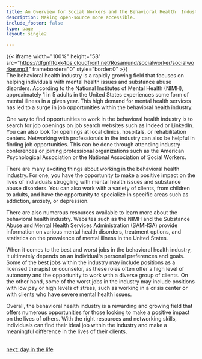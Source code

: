 ```yaml
---
title: An Overview for Social Workers and the Behavioral Health  Industry
description: Making open-source more accessible.
include_footer: false
type: page
layout: single2

---
```


{{< iframe width="100%" height="58" src="https://dfgnflfqxk4ps.cloudfront.net/Rosamund/socialworker/socialworker.mp3" frameborder="0" style="border:0" >}}<br>
The behavioral health industry is a rapidly growing field that focuses on helping individuals with mental health issues and substance abuse disorders. According to the National Institutes of Mental Health (NIMH), approximately 1 in 5 adults in the United States experiences some form of mental illness in a given year. This high demand for mental health services has led to a surge in job opportunities within the behavioral health industry.

One way to find opportunities to work in the behavioral health industry is to search for job openings on job search websites such as Indeed or LinkedIn. You can also look for openings at local clinics, hospitals, or rehabilitation centers. Networking with professionals in the industry can also be helpful in finding job opportunities. This can be done through attending industry conferences or joining professional organizations such as the American Psychological Association or the National Association of Social Workers.

There are many exciting things about working in the behavioral health industry. For one, you have the opportunity to make a positive impact on the lives of individuals struggling with mental health issues and substance abuse disorders. You can also work with a variety of clients, from children to adults, and have the opportunity to specialize in specific areas such as addiction, anxiety, or depression.

There are also numerous resources available to learn more about the behavioral health industry. Websites such as the NIMH and the Substance Abuse and Mental Health Services Administration (SAMHSA) provide information on various mental health disorders, treatment options, and statistics on the prevalence of mental illness in the United States.

When it comes to the best and worst jobs in the behavioral health industry, it ultimately depends on an individual's personal preferences and goals. Some of the best jobs within the industry may include positions as a licensed therapist or counselor, as these roles often offer a high level of autonomy and the opportunity to work with a diverse group of clients. On the other hand, some of the worst jobs in the industry may include positions with low pay or high levels of stress, such as working in a crisis center or with clients who have severe mental health issues.

Overall, the behavioral health industry is a rewarding and growing field that offers numerous opportunities for those looking to make a positive impact on the lives of others. With the right resources and networking skills, individuals can find their ideal job within the industry and make a meaningful difference in the lives of their clients.

<br>
<a href="https://workdojos.com/socialworker/day-in-the-life">next: day in the life</a>
</p>